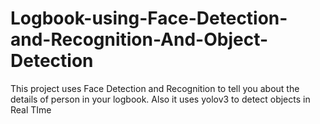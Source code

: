 # Logbook-using-Face-Detection-and-Recognition-And-Object-Detection
This project uses Face Detection and Recognition to tell you about the details of person in your logbook. Also it uses yolov3 to detect objects in Real TIme
